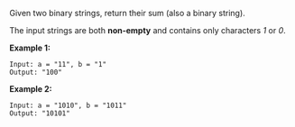 Given two binary strings, return their sum (also a binary string).

The input strings are both **non-empty** and contains only characters *1* or *0*.

**Example 1:**
```
Input: a = "11", b = "1"
Output: "100"
```

**Example 2:**
```
Input: a = "1010", b = "1011"
Output: "10101"
```

